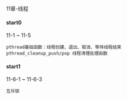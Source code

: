11章-线程



#### start0

11-1 ~ 11-5

```
pthread基础函数：线程创建、退出、取消、等待线程结束
pthread_cleanup_push/pop 线程清理处理函数
```



#### start1

11-6-1  ~  11-6-3

```
互斥锁
```

